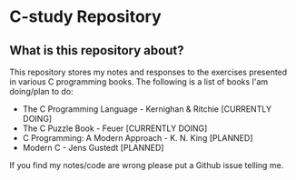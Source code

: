 # C-study Repository

## What is this repository about?

This repository stores my notes and responses to the exercises presented
in various C programming books.
The following is a list of books I'am doing/plan to do:

* The C Programming Language - Kernighan & Ritchie [CURRENTLY DOING]
* The C Puzzle Book - Feuer [CURRENTLY DOING]
* C Programming: A Modern Approach - K. N. King [PLANNED]
* Modern C - Jens Gustedt [PLANNED]

If you find my notes/code are wrong please put a Github issue telling me.
